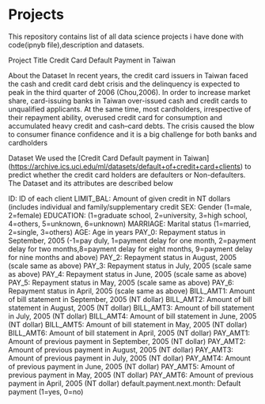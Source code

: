 # Projects
This repository contains list of all data science projects i have done with code(ipnyb file),description and datasets.


Project Title
Credit Card Default Payment in Taiwan

About the Dataset
In recent years, the credit card issuers in Taiwan faced the cash and credit card debt crisis and the delinquency is expected to peak in the third quarter of 2006 (Chou,2006). In order to increase market share, card-issuing banks in Taiwan over-issued cash and credit cards to unqualified applicants. At the same time, most cardholders, irrespective of their repayment ability, overused credit card for consumption and accumulated heavy credit and cash–card debts. The crisis caused the blow to consumer finance confidence and it is a big challenge for both banks and cardholders

Dataset
We used the [Credit Card Default payment in Taiwan] (https://archive.ics.uci.edu/ml/datasets/default+of+credit+card+clients) to predict whether the credit card holders are defaulters or Non-defaulters. The Dataset and its attributes are described below

ID: ID of each client
LIMIT_BAL: Amount of given credit in NT dollars (includes individual and family/supplementary credit
SEX: Gender (1=male, 2=female)
EDUCATION: (1=graduate school, 2=university, 3=high school, 4=others, 5=unknown, 6=unknown)
MARRIAGE: Marital status (1=married, 2=single, 3=others)
AGE: Age in years
PAY_0: Repayment status in September, 2005 (-1=pay duly, 1=payment delay for one month, 2=payment delay for two months,8=payment delay for eight months, 9=payment delay for nine months and above)
PAY_2: Repayment status in August, 2005 (scale same as above)
PAY_3: Repayment status in July, 2005 (scale same as above)
PAY_4: Repayment status in June, 2005 (scale same as above)
PAY_5: Repayment status in May, 2005 (scale same as above)
PAY_6: Repayment status in April, 2005 (scale same as above)
BILL_AMT1: Amount of bill statement in September, 2005 (NT dollar)
BILL_AMT2: Amount of bill statement in August, 2005 (NT dollar)
BILL_AMT3: Amount of bill statement in July, 2005 (NT dollar)
BILL_AMT4: Amount of bill statement in June, 2005 (NT dollar)
BILL_AMT5: Amount of bill statement in May, 2005 (NT dollar)
BILL_AMT6: Amount of bill statement in April, 2005 (NT dollar)
PAY_AMT1: Amount of previous payment in September, 2005 (NT dollar)
PAY_AMT2: Amount of previous payment in August, 2005 (NT dollar)
PAY_AMT3: Amount of previous payment in July, 2005 (NT dollar)
PAY_AMT4: Amount of previous payment in June, 2005 (NT dollar)
PAY_AMT5: Amount of previous payment in May, 2005 (NT dollar)
PAY_AMT6: Amount of previous payment in April, 2005 (NT dollar)
default.payment.next.month: Default payment (1=yes, 0=no)
